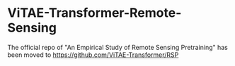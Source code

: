 # ViTAE-Transformer-Remote-Sensing
The official repo of "An Empirical Study of Remote Sensing Pretraining" has been moved to https://github.com/ViTAE-Transformer/RSP
